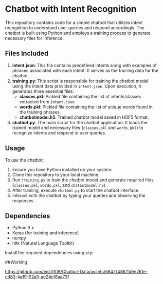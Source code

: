 # Chatbot with Intent Recognition

This repository contains code for a simple chatbot that utilizes intent recognition to understand user queries and respond accordingly. The chatbot is built using Python and employs a training process to generate necessary files for inference.

## Files Included

1. **intent.json**: This file contains predefined intents along with examples of phrases associated with each intent. It serves as the training data for the chatbot.
2. **training.py**: This script is responsible for training the chatbot model using the intent data provided in `intent.json`. Upon execution, it generates three essential files:
   - **classes.pkl**: Pickled file containing the list of intents/classes extracted from `intent.json`.
   - **words.pkl**: Pickled file containing the list of unique words found in the training phrases.
   - **chatbotmodel.h5**: Trained chatbot model saved in HDF5 format.
3. **chatbot.py**: The main script for the chatbot application. It loads the trained model and necessary files (`classes.pkl` and `words.pkl`) to recognize intents and respond to user queries.

## Usage

To use the chatbot:

1. Ensure you have Python installed on your system.
2. Clone this repository to your local machine.
3. Run `training.py` to train the chatbot model and generate required files (`classes.pkl`, `words.pkl`, and `chatbotmodel.h5`).
4. After training, execute `chatbot.py` to start the chatbot interface.
5. Interact with the chatbot by typing your queries and observing the responses.

## Dependencies

- Python 3.x
- Keras (for training and inference)
- numpy
- nltk (Natural Language Toolkit)

Install the required dependencies using `pip`:

##Working


https://github.com/vish1108/Chatbot-Data/assets/68471486/1b9e761e-cd83-4a19-92a9-ae24cf8aa73f



